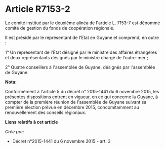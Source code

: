 # Article R7153-2

Le comité institué par le deuxième alinéa de l'article L. 7153-7 est dénommé comité de gestion du fonds de coopération
régionale. 

Il est présidé par le représentant de l'Etat en Guyane et comprend, en outre : 

1° Un représentant de l'Etat désigné par le ministre des affaires étrangères et deux représentants désignés par le ministre
chargé de l'outre-mer ; 

2° Quatre conseillers à l'assemblée de Guyane, désignés par l'assemblée de Guyane.

**Nota:**

Conformément à l'article 5 du décret n° 2015-1441 du 6 novembre 2015, les présentes dispositions entrent en vigueur, en ce
qui concerne la Guyane, à compter de la première réunion de l'assemblée de Guyane suivant sa première élection prévue en
décembre 2015, concomitamment au renouvellement des conseils régionaux.

**Liens relatifs à cet article**

_Créé par_:

  - Décret n°2015-1441 du 6 novembre 2015 - art. 3
